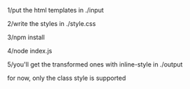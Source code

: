 1/put the html templates in ./input

2/write the styles in ./style.css

3/npm install

4/node index.js

5/you'll get the transformed ones with inline-style in ./output

for now, only the class style is supported